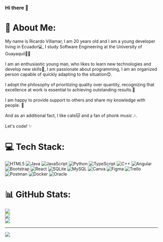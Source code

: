 ### Hi there 👋

# 💫 About Me:
My name is Ricardo Villamar, I am 20 years old and I am a young developer living in Ecuador💻, I study Software Engineering at the University of Guayaquil👨‍💻<br><br>I am an enthusiastic young man, who likes to learn new technologies and develop new skills📖, I am passionate about programming, I am an organized person capable of quickly adapting to the situation😊.<br><br>I adopt the philosophy of prioritizing quality over quantity, recognizing that excellence at work is essential to achieving outstanding results.🚀<br><br>I am happy to provide support to others and share my knowledge with people. 🌱<br><br>And as an additional fact, I like cats🐱 and a fan of phonk music 🎶. <br><br>Let's code! ✨<br>


# 💻 Tech Stack:
![HTML5](https://img.shields.io/badge/html5-%23E34F26.svg?style=for-the-badge&logo=html5&logoColor=white) ![Java](https://img.shields.io/badge/java-%23ED8B00.svg?style=for-the-badge&logo=openjdk&logoColor=white) ![JavaScript](https://img.shields.io/badge/javascript-%23323330.svg?style=for-the-badge&logo=javascript&logoColor=%23F7DF1E) ![Python](https://img.shields.io/badge/python-3670A0?style=for-the-badge&logo=python&logoColor=ffdd54) ![TypeScript](https://img.shields.io/badge/typescript-%23007ACC.svg?style=for-the-badge&logo=typescript&logoColor=white) ![C++](https://img.shields.io/badge/c++-%2300599C.svg?style=for-the-badge&logo=c%2B%2B&logoColor=white) ![Angular](https://img.shields.io/badge/angular-%23DD0031.svg?style=for-the-badge&logo=angular&logoColor=white) ![Bootstrap](https://img.shields.io/badge/bootstrap-%238511FA.svg?style=for-the-badge&logo=bootstrap&logoColor=white) ![React](https://img.shields.io/badge/react-%2320232a.svg?style=for-the-badge&logo=react&logoColor=%2361DAFB) ![SQLite](https://img.shields.io/badge/sqlite-%2307405e.svg?style=for-the-badge&logo=sqlite&logoColor=white) ![MySQL](https://img.shields.io/badge/mysql-%2300000f.svg?style=for-the-badge&logo=mysql&logoColor=white) ![Canva](https://img.shields.io/badge/Canva-%2300C4CC.svg?style=for-the-badge&logo=Canva&logoColor=white) ![Figma](https://img.shields.io/badge/figma-%23F24E1E.svg?style=for-the-badge&logo=figma&logoColor=white) ![Trello](https://img.shields.io/badge/Trello-%23026AA7.svg?style=for-the-badge&logo=Trello&logoColor=white) ![Postman](https://img.shields.io/badge/Postman-FF6C37?style=for-the-badge&logo=postman&logoColor=white) ![Docker](https://img.shields.io/badge/docker-%230db7ed.svg?style=for-the-badge&logo=docker&logoColor=white) ![Oracle](https://img.shields.io/badge/Oracle-F80000?style=for-the-badge&logo=oracle&logoColor=white)
# 📊 GitHub Stats:
![](https://github-readme-stats.vercel.app/api?username=RicardoVillamar&theme=tokyonight&hide_border=true&include_all_commits=false&count_private=false)<br/>
![](https://github-readme-streak-stats.herokuapp.com/?user=RicardoVillamar&theme=tokyonight&hide_border=true)<br/>
![](https://github-readme-stats.vercel.app/api/top-langs/?username=RicardoVillamar&theme=tokyonight&hide_border=true&include_all_commits=false&count_private=false&layout=compact)

---
[![](https://visitcount.itsvg.in/api?id=RicardoVillamar&icon=5&color=0)](https://visitcount.itsvg.in)

<!-- Proudly created with GPRM ( https://gprm.itsvg.in ) -->
